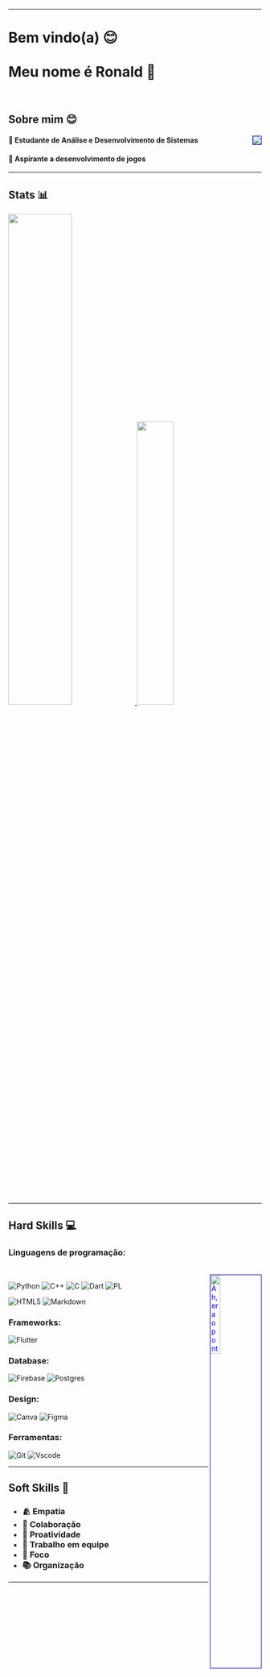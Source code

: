 __________________

# Bem vindo(a) 😊<br><br> Meu nome é Ronald 👾 

<br>

## Sobre mim 😊

<div>
  <a href="https://www.linkedin.com/in/ronald-v-silva/">
    <img style="display: inline_block; color: blue" align="right" border="1" src="https://img.shields.io/badge/LinkedIn-0077B5?style=for-the-badge&logo=linkedin&logoColor=white">
  </a>

  #### 🌱 Estudante de Análise e Desenvolvimento de Sistemas

  #### 💭 Aspirante a desenvolvimento de jogos

</div>

------------------

## Stats 📊

<div>
  <a href="https://github.com/Dl4nor?tab=overview&from=2023-12-01&to=2023-12-31"> 
    <img width="50%" src="https://github-readme-stats.vercel.app/api?username=Dl4nor&theme=transparent&bg_color=000&border_color=191970&show_icons=true&icon_color=00CED1&title_color=00CED1&text_color=FFF"/>
    <img width="38%" src="https://github-readme-stats-git-masterrstaa-rickstaa.vercel.app/api/top-langs/?username=Dl4nor&layout=compact&bg_color=000&border_color=191970&title_color=00CED1&text_color=FFF"/>
  </a>
</div>

-----------------

## Hard Skills 💻

### Linguagens de programação:

<div style="display: inline_block;color: blue"> <br>
  <img align="right" alt="Ah, era o ponto e virgula" width="20%" border="1" src="https://cdn.discordapp.com/attachments/1235359282770214978/1235359316479967272/eu.gif?ex=66341584&is=6632c404&hm=a69e617f6bb7ad78256b8c99c1c17a70408d8b99d2ddc93db619dcb2c246d149&">
</div>

![Python](https://img.shields.io/badge/python-3670A0?style=for-the-badge&logo=python&logoColor=ffdd54)
![C++](https://img.shields.io/badge/C%2B%2B-00599C?style=for-the-badge&logo=c%2B%2B&logoColor=white)
![C](https://img.shields.io/badge/C-00599C?style=for-the-badge&logo=c&logoColor=white)
![Dart](https://img.shields.io/badge/Dart-0175C2?style=for-the-badge&logo=dart&logoColor=white)
![PL](https://img.shields.io/badge/PL%2FSQL-FFFFFF?style=for-the-badge&logo=oracle&logoColor=FF0000&labelColor=FFFFFF&color=FF0000)

![HTML5](https://img.shields.io/badge/HTML5-E34F26?style=for-the-badge&logo=html5&logoColor=white)
![Markdown](https://img.shields.io/badge/Markdown-000?style=for-the-badge&logo=markdown)


### Frameworks:

![Flutter](https://img.shields.io/badge/Flutter-%2302569B.svg?style=for-the-badge&logo=Flutter&logoColor=white)

### Database:
![Firebase](https://img.shields.io/badge/firebase-a08021?style=for-the-badge&logo=firebase&logoColor=ffcd34&borde)
![Postgres](https://img.shields.io/badge/postgres-%23316192.svg?style=for-the-badge&logo=postgresql&logoColor=white)

### Design:
![Canva](https://img.shields.io/badge/Canva-%2300C4CC.svg?style=for-the-badge&logo=Canva&logoColor=white)
![Figma](https://img.shields.io/badge/Figma-696969?style=for-the-badge&logo=figma&logoColor=figma)

### Ferramentas:
![Git](https://img.shields.io/badge/GIT-E44C30?style=for-the-badge&logo=git&logoColor=white)
![Vscode](https://img.shields.io/badge/Vscode-007ACC?style=for-the-badge&logo=visual-studio-code&logoColor=white)

-----------------

## Soft Skills 🤝

<h3>
  <ul>
    <li> 🫂 Empatia </li>
    <li> 🤝 Colaboração </li>
    <li> 🧠 Proatividade </li>
    <li> 🤗 Trabalho em equipe </li> 
    <li> 🎯 Foco </li>
    <li> 📚 Organização </li>
  </ul>
</h3>

__________________

